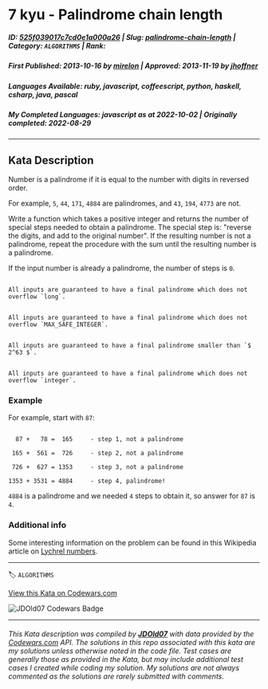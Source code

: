 # 7 kyu - Palindrome chain length

##### **ID**: [525f039017c7cd0e1a000a26](https://www.codewars.com/kata/525f039017c7cd0e1a000a26) | **Slug**: [palindrome-chain-length](https://www.codewars.com/kata/525f039017c7cd0e1a000a26) | **Category**: `ALGORITHMS` | **Rank**: <span style="color:white">7 kyu</span>

##### **First Published**: 2013-10-16 ***by*** [mirelon](https://www.codewars.com/users/mirelon) | **Approved**: 2013-11-19 ***by*** [jhoffner](https://www.codewars.com/users/jhoffner)

##### **Languages Available**: ruby, javascript, coffeescript, python, haskell, csharp, java, pascal

##### **My Completed Languages**: javascript ***as at*** 2022-10-02 | **Originally completed**: 2022-08-29

---

## Kata Description


Number is a palindrome if it is equal to the number with digits in reversed order.

For example, `5`, `44`, `171`, `4884` are palindromes, and `43`, `194`, `4773` are not.



Write a function which takes a positive integer and returns the number of special steps needed to obtain a palindrome. The special step is: "reverse the digits, and add to the original number". If the resulting number is not a palindrome, repeat the procedure with the sum until the resulting number is a palindrome.



If the input number is already a palindrome, the number of steps is `0`.



~~~if:java

All inputs are guaranteed to have a final palindrome which does not overflow `long`.

~~~

~~~if:javascript

All inputs are guaranteed to have a final palindrome which does not overflow `MAX_SAFE_INTEGER`.

~~~

~~~if:python

All inputs are guaranteed to have a final palindrome smaller than `$ 2^63 $`.

~~~

~~~if:pascal

All inputs are guaranteed to have a final palindrome which does not overflow `integer`.

~~~





### Example



For example, start with `87`:



```

  87 +   78 =  165     - step 1, not a palindrome

 165 +  561 =  726     - step 2, not a palindrome

 726 +  627 = 1353     - step 3, not a palindrome

1353 + 3531 = 4884     - step 4, palindrome!

```



`4884` is a palindrome and we needed `4` steps to obtain it, so answer for `87` is `4`.



### Additional info



Some interesting information on the problem can be found in this Wikipedia article on [Lychrel numbers](https://en.wikipedia.org/wiki/Lychrel_number).

---


🏷 `ALGORITHMS`


[View this Kata on Codewars.com](https://www.codewars.com/kata/525f039017c7cd0e1a000a26)

![](https://www.codewars.com/users/jdold07/badges/large "JDOld07 Codewars Badge")

---

###### *This Kata description was compiled by [**JDOld07**](https://tpstech.dev) with data provided by the [Codewars.com](https://www.codewars.com) API.  The solutions in this repo associated with this kata are my solutions unless otherwise noted in the code file.  Test cases are generally those as provided in the Kata, but may include additional test cases I created while coding my solution.  My solutions are not always commented as the solutions are rarely submitted with comments.*
